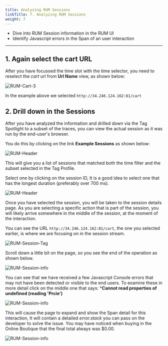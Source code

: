 ```yaml
---
title: Analyzing RUM Sessions
linkTitle: 7. Analyzing RUM Sessions
weight: 7
---
```

* Dive into RUM Session information in the  RUM UI
* Identify Javascript errors in the Span of an user interaction

---

## 1. Again select the cart URL

After you have focussed the time slot with the time selector, you need to reselect the *cart* url from **Url Name** view, as shown below:

![RUM-Cart-3](../images/RUM-Cart-All.png)

In the example above we selected `http://34.246.124.162:81/cart`

## 2. Drill down in the Sessions

After you have analyzed the  information and drilled down via the Tag Spotlight to a subset of the traces, you can view the actual session as it was run by the end-user's browser.

You do this by clicking on the link **Example Sessions** as shown below:

![RUM-Header](../images/RUM-ExampleSessions.png)

This will give you a list of sessions that matched both the time filter and the subset selected in the Tag Profile.

Select one  by clicking on the session ID, It is a good idea to select one that has the longest duration (preferably over 700 ms).

![RUM-Header](../images/RUM-Session-Selected.png)

Once you have selected the session, you will be taken to the session details page. As you are selecting a specific action that is part of the session, you will likely arrive somewhere in the middle of the session, at the moment of the interaction.

You can see the URL `http://34.246.124.162:81/cart`, the one you selected earlier, is where we are focusing on in the session stream.

![RUM-Session-Tag](../images/Session-Tag.png)

Scroll down a little bit on the page, so you see the end of the operation as shown below.

![RUM-Session-info](../images/Session-Tag-2.png)

You can see that we have received a few Javascript Console errors that may not have been detected or visible to the end users. To examine these in more detail click on the middle one  that says: ***Cannot read properties of undefined (reading 'Prcie')**

![RUM-Session-info](../images/Session-Tag-3.png)

This will cause the page to expand and show the Span detail for this interaction, It will contain a detailed *error.stack* you can pass on the developer to solve the issue. You may have noticed when buying in the Online Boutique that the final total always was $0.00.

![RUM-Session-info](../images/Session-Tag-4.png)
